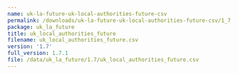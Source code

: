 ```yaml
---
name: uk-la-future-uk-local-authorities-future-csv
permalink: /downloads/uk-la-future-uk-local-authorities-future-csv/1_7
package: uk_la_future
title: uk_local_authorities_future
filename: uk_local_authorities_future.csv
version: '1.7'
full_version: 1.7.1
file: /data/uk_la_future/1.7/uk_local_authorities_future.csv
---
```

